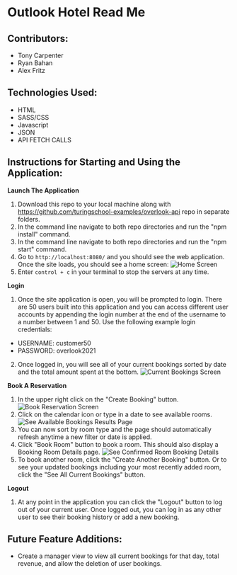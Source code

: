 # Outlook Hotel Read Me
## Contributors:
- Tony Carpenter
- Ryan Bahan
- Alex Fritz

## Technologies Used:
- HTML
- SASS/CSS
- Javascript
- JSON
- API FETCH CALLS

## Instructions for Starting and Using the Application:
**Launch The Application**
1. Download this repo to your local machine along with https://github.com/turingschool-examples/overlook-api repo in separate folders.
2. In the command line navigate to both repo directories and run the "npm install" command.
3. In the command line navigate to both repo directories and run the "npm start" command.
4. Go to `http://localhost:8080/` and you should see the web application. Once the site loads, you should see a home screen:
![Home Screen](https://user-images.githubusercontent.com/88450229/150051901-4a68c3eb-c7ef-4742-bc05-936dfe84703c.png)
5. Enter `control + c` in your terminal to stop the servers at any time.

**Login**
1. Once the site application is open, you will be prompted to login. There are 50 users built into this application and you can access different user accounts by appending the login number at the end of the username to a number between 1 and 50. Use the following example login credentials:
- USERNAME: customer50
- PASSWORD: overlook2021
2. Once logged in, you will see all of your current bookings sorted by date and the total amount spent at the bottom.
![Current Bookings Screen](https://user-images.githubusercontent.com/88450229/150051996-fb9ea08c-7f91-4817-a9e2-7c4495f9c209.png)

**Book A Reservation**
1. In the upper right click on the "Create Booking" button.
![Book Reservation Screen](https://user-images.githubusercontent.com/88450229/150052060-d620e529-3cb1-4817-b441-1a8b9c8da7e5.png)
2. Click on the calendar icon or type in a date to see available rooms.
![See Available Bookings Results Page](https://user-images.githubusercontent.com/88450229/150052139-55a02116-458f-4678-a421-8fd09f8e338b.png)
3. You can now sort by room type and the page should automatically refresh anytime a new filter or date is applied.
4. Click "Book Room" button to book a room. This should also display a Booking Room Details page. 
![See Confirmed Room Booking Details](https://user-images.githubusercontent.com/88450229/150052209-2a4cd35c-4ef9-4d31-a89a-c758b4f145df.png)
5. To book another room, click the "Create Another Booking" button. Or to see your updated bookings including your most recently added room, click the "See All Current Bookings" button.

**Logout**
1. At any point in the application you can click the "Logout" button to log out of your current user. Once logged out, you can log in as any other user to see their booking history or add a new booking.

## Future Feature Additions:
- Create a manager view to view all current bookings for that day, total revenue, and allow the deletion of user bookings.
